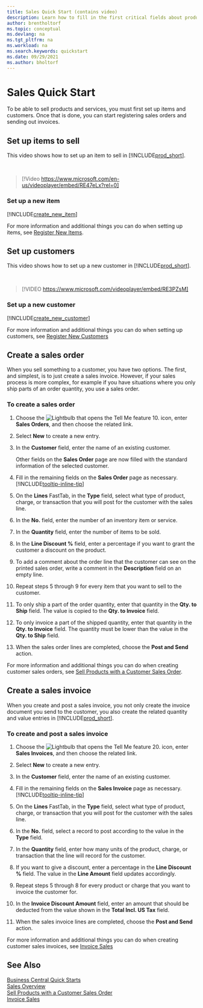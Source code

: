 ```yaml
---
title: Sales Quick Start (contains video)
description: Learn how to fill in the first critical fields about products and customers in Business Central so that you can start your sales processes.
author: brentholtorf
ms.topic: conceptual
ms.devlang: na
ms.tgt_pltfrm: na
ms.workload: na
ms.search.keywords: quickstart
ms.date: 09/29/2021
ms.author: bholtorf
---
```


# Sales Quick Start

To be able to sell products and services, you must first set up items and customers. Once that is done, you can start registering sales orders and sending out invoices.

## Set up items to sell

This video shows how to set up an item to sell in [!INCLUDE[prod_short](includes/prod_short.md)].

<br>

> [!Video https://www.microsoft.com/en-us/videoplayer/embed/RE47eLx?rel=0]

### Set up a new item

[!INCLUDE[create_new_item](includes/create_new_item.md)]

For more information and additional things you can do when setting up items, see [Register New Items](inventory-how-register-new-items.md).  

## Set up customers

This video shows how to set up a new customer in [!INCLUDE[prod_short](includes/prod_short.md)].  

<br>

> [!VIDEO https://www.microsoft.com/videoplayer/embed/RE3PZsM]

### Set up a new customer

[!INCLUDE[create_new_customer](includes/create_new_customer.md)]

For more information and additional things you can do when setting up customers, see [Register New Customers](sales-how-register-new-customers.md)

## Create a sales order  

When you sell something to a customer, you have two options. The first, and simplest, is to just create a sales invoice. However, if your sales process is more complex, for example if you have situations where you only ship parts of an order quantity, you use a sales order.

### To create a sales order  

1. Choose the ![Lightbulb that opens the Tell Me feature 10.](media/ui-search/search_small.png "Tell me what you want to do") icon, enter **Sales Orders**, and then choose the related link.
2. Select **New** to create a new entry.
3. In the **Customer** field, enter the name of an existing customer.

    Other fields on the **Sales Order** page are now filled with the standard information of the selected customer.  

4. Fill in the remaining fields on the **Sales Order** page as necessary. [!INCLUDE[tooltip-inline-tip](includes/tooltip-inline-tip_md.md)]

5. On the **Lines** FastTab, in the **Type** field, select what type of product, charge, or transaction that you will post for the customer with the sales line.

6. In the **No.** field, enter the number of an inventory item or service.

7. In the **Quantity** field, enter the number of items to be sold.

8. In the **Line Discount %** field, enter a percentage if you want to grant the customer a discount on the product.

9. To add a comment about the order line that the customer can see on the printed sales order, write a comment in the **Description** field on an empty line.

10. Repeat steps 5 through 9 for every item that you want to sell to the customer.

11. To only ship a part of the order quantity, enter that quantity in the **Qty. to Ship** field. The value is copied to the **Qty. to Invoice** field.

12. To only invoice a part of the shipped quantity, enter that quantity in the **Qty. to Invoice** field. The quantity must be lower than the value in the **Qty. to Ship** field.

13. When the sales order lines are completed, choose the **Post and Send** action.

For more information and additional things you can do when creating customer sales orders, see [Sell Products with a Customer Sales Order](sales-how-sell-products.md).  

## Create a sales invoice

When you create and post a sales invoice, you not only create the invoice document you send to the customer, you also create the related quantity and value entries in [!INCLUDE[prod_short](includes/prod_short.md)].

### To create and post a sales invoice  

1. Choose the ![Lightbulb that opens the Tell Me feature 20.](media/ui-search/search_small.png "Tell me what you want to do") icon, enter **Sales Invoices**, and then choose the related link.  

2. Select **New** to create a new entry.

3. In the **Customer** field, enter the name of an existing customer.

4. Fill in the remaining fields on the **Sales Invoice** page as necessary. [!INCLUDE[tooltip-inline-tip](includes/tooltip-inline-tip_md.md)]

5. On the **Lines** FastTab, in the **Type** field, select what type of product, charge, or transaction that you will post for the customer with the sales line.

6. In the **No.** field, select a record to post according to the value in the **Type** field.

7. In the **Quantity** field, enter how many units of the product, charge, or transaction that the line will record for the customer.  

8. If you want to give a discount, enter a percentage in the **Line Discount %** field. The value in the **Line Amount** field updates accordingly.  

9. Repeat steps 5 through 8 for every product or charge that you want to invoice the customer for.  

10. In the **Invoice Discount Amount** field, enter an amount that should be deducted from the value shown in the **Total Incl. US Tax** field.

11. When the sales invoice lines are completed, choose the **Post and Send** action.  

For more information and additional things you can do when creating customer sales invoices, see [Invoice Sales](sales-how-invoice-sales.md)

## See Also

[Business Central Quick Starts](quick-start-business-central.md)  
[Sales Overview](sales-manage-sales.md)  
[Sell Products with a Customer Sales Order](sales-how-sell-products.md)  
[Invoice Sales](sales-how-invoice-sales.md)  
